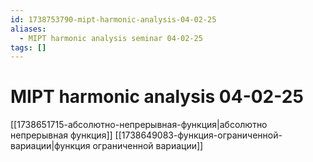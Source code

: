 ```yaml
---
id: 1738753790-mipt-harmonic-analysis-04-02-25
aliases:
  - MIPT harmonic analysis seminar 04-02-25
tags: []
---
```


# MIPT harmonic analysis 04-02-25
[[1738651715-абсолютно-непрерывная-функция|абсолютно непрерывная функция]]
[[1738649083-функция-ограниченной-вариации|функция ограниченной вариации]]
